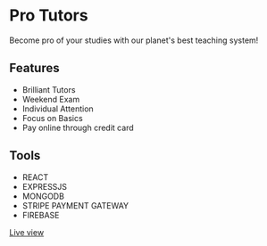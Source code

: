 # Pro Tutors

Become pro of your studies with our planet's best teaching system!

## Features
- Brilliant Tutors
- Weekend Exam
- Individual Attention
- Focus on Basics
- Pay online through credit card

## Tools
- REACT
- EXPRESSJS
- MONGODB
- STRIPE PAYMENT GATEWAY
- FIREBASE

[Live view](https://pro-tutors.netlify.app/)
